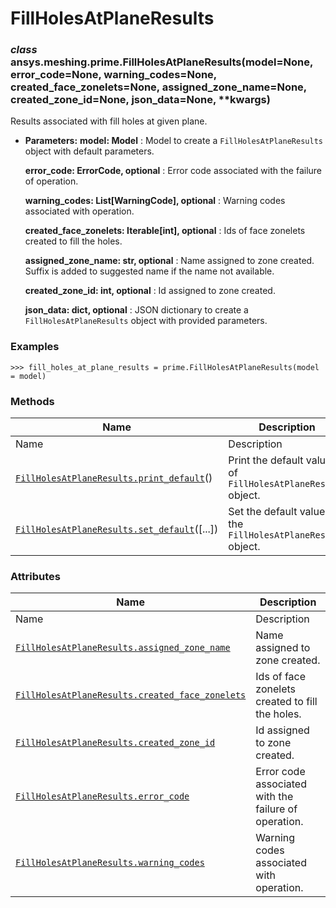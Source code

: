 # FillHolesAtPlaneResults

<a id="ansys.meshing.prime.FillHolesAtPlaneResults"></a>

### *class* ansys.meshing.prime.FillHolesAtPlaneResults(model=None, error_code=None, warning_codes=None, created_face_zonelets=None, assigned_zone_name=None, created_zone_id=None, json_data=None, \*\*kwargs)

Results associated with fill holes at given plane.

* **Parameters:**
  **model: Model**
  : Model to create a `FillHolesAtPlaneResults` object with default parameters.

  **error_code: ErrorCode, optional**
  : Error code associated with the failure of operation.

  **warning_codes: List[WarningCode], optional**
  : Warning codes associated with operation.

  **created_face_zonelets: Iterable[int], optional**
  : Ids of face zonelets created to fill the holes.

  **assigned_zone_name: str, optional**
  : Name assigned to zone created. Suffix is added to suggested name if the name not available.

  **created_zone_id: int, optional**
  : Id assigned to zone created.

  **json_data: dict, optional**
  : JSON dictionary to create a `FillHolesAtPlaneResults` object with provided parameters.

### Examples

```pycon
>>> fill_holes_at_plane_results = prime.FillHolesAtPlaneResults(model = model)
```

<!-- !! processed by numpydoc !! -->

### Methods

| Name | Description |
|-----------------------------------------------------------------------------------------------------------------------------------------------------------------------|-----------------------------------------------------------------|
| Name | Description |
| [`FillHolesAtPlaneResults.print_default`](ansys.meshing.prime.FillHolesAtPlaneResults.print_default.md#ansys.meshing.prime.FillHolesAtPlaneResults.print_default)()   | Print the default values of `FillHolesAtPlaneResults` object.   |
| [`FillHolesAtPlaneResults.set_default`](ansys.meshing.prime.FillHolesAtPlaneResults.set_default.md#ansys.meshing.prime.FillHolesAtPlaneResults.set_default)([...])    | Set the default values of the `FillHolesAtPlaneResults` object. |

### Attributes

| Name | Description |
|-------------------------------------------------------------------------------------------------------------------------------------------------------------------------------------------|------------------------------------------------------|
| Name | Description |
| [`FillHolesAtPlaneResults.assigned_zone_name`](ansys.meshing.prime.FillHolesAtPlaneResults.assigned_zone_name.md#ansys.meshing.prime.FillHolesAtPlaneResults.assigned_zone_name)          | Name assigned to zone created.                       |
| [`FillHolesAtPlaneResults.created_face_zonelets`](ansys.meshing.prime.FillHolesAtPlaneResults.created_face_zonelets.md#ansys.meshing.prime.FillHolesAtPlaneResults.created_face_zonelets) | Ids of face zonelets created to fill the holes.      |
| [`FillHolesAtPlaneResults.created_zone_id`](ansys.meshing.prime.FillHolesAtPlaneResults.created_zone_id.md#ansys.meshing.prime.FillHolesAtPlaneResults.created_zone_id)                   | Id assigned to zone created.                         |
| [`FillHolesAtPlaneResults.error_code`](ansys.meshing.prime.FillHolesAtPlaneResults.error_code.md#ansys.meshing.prime.FillHolesAtPlaneResults.error_code)                                  | Error code associated with the failure of operation. |
| [`FillHolesAtPlaneResults.warning_codes`](ansys.meshing.prime.FillHolesAtPlaneResults.warning_codes.md#ansys.meshing.prime.FillHolesAtPlaneResults.warning_codes)                         | Warning codes associated with operation.             |
<!-- vale on -->